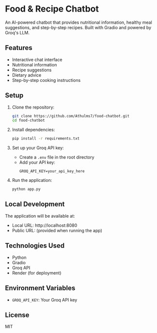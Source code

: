 # Food & Recipe Chatbot

An AI-powered chatbot that provides nutritional information, healthy meal suggestions, and step-by-step recipes. Built with Gradio and powered by Groq's LLM.

## Features

- Interactive chat interface
- Nutritional information
- Recipe suggestions
- Dietary advice
- Step-by-step cooking instructions

## Setup

1. Clone the repository:
   ```bash
   git clone https://github.com/Athulms7/food-chatbot.git
   cd food-chatbot
   ```

2. Install dependencies:
   ```bash
   pip install -r requirements.txt
   ```

3. Set up your Groq API key:
   - Create a `.env` file in the root directory
   - Add your API key:
     ```
     GROQ_API_KEY=your_api_key_here
     ```

4. Run the application:
   ```bash
   python app.py
   ```

## Local Development

The application will be available at:
- Local URL: http://localhost:8080
- Public URL: (provided when running the app)

## Technologies Used

- Python
- Gradio
- Groq API
- Render (for deployment)

## Environment Variables

- `GROQ_API_KEY`: Your Groq API key

## License

MIT 